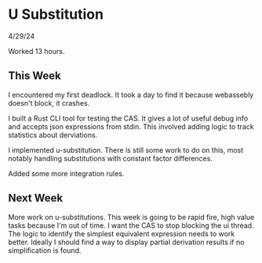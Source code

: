# U Substitution

4/29/24

Worked 13 hours.

## This Week

I encountered my first deadlock. It took a day to find it because webassebly
doesn't block, it crashes.

I built a Rust CLI tool for testing the CAS. It gives a lot of useful debug info
and accepts json expressions from stdin. This involved adding logic to track
statistics about derviations.

I implemented u-substitution. There is still some work to do on this, most
notably handling substitutions with constant factor differences.

Added some more integration rules.

## Next Week

More work on u-substitutions. This week is going to be rapid fire, high value
tasks because I'm out of time. I want the CAS to stop blocking the ui thread.
The logic to identify the simplest equivalent expression needs to work better.
Ideally I should find a way to display partial derivation results if no
simplification is found.

